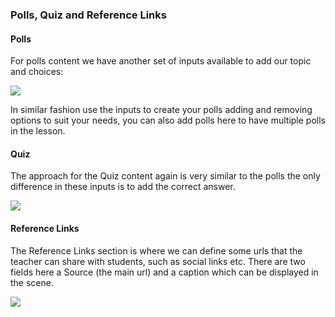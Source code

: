 ### Polls, Quiz and Reference Links

#### Polls

For polls content we have another set of inputs available to add our topic and choices:

![](https://i.ibb.co/x3kqT9Q/Polls.png)

In similar fashion use the inputs to create your polls adding and removing options to suit your needs, you can also add
polls here to have multiple polls in the lesson.


#### Quiz

The approach for the Quiz content again is very similar to the polls the only difference in these inputs is to add the 
correct answer.

![](https://i.ibb.co/ZdZF71M/Quiz.png)

#### Reference Links

The Reference Links section is where we can define some urls that the teacher can share with students, such as social
links etc. There are two fields here a Source (the main url) and a caption which can be displayed in the scene.

![](https://i.ibb.co/NL09K48/Links.png)
